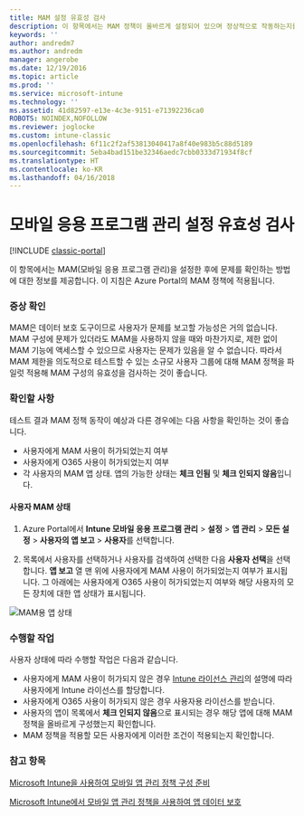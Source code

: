 ```yaml
---
title: MAM 설정 유효성 검사
description: 이 항목에서는 MAM 정책이 올바르게 설정되어 있으며 정상적으로 작동하는지를 테스트하고 유효성을 검사하는 방법을 설명합니다.
keywords: ''
author: andredm7
ms.author: andredm
manager: angerobe
ms.date: 12/19/2016
ms.topic: article
ms.prod: ''
ms.service: microsoft-intune
ms.technology: ''
ms.assetid: 41d82597-e13e-4c3e-9151-e71392236ca0
ROBOTS: NOINDEX,NOFOLLOW
ms.reviewer: joglocke
ms.custom: intune-classic
ms.openlocfilehash: 6f11c2f2af53813040417a8f40e983b5c88d5189
ms.sourcegitcommit: 5eba4bad151be32346aedc7cbb0333d71934f8cf
ms.translationtype: HT
ms.contentlocale: ko-KR
ms.lasthandoff: 04/16/2018
---
```

# <a name="validating-your-mobile-application-management-setup"></a>모바일 응용 프로그램 관리 설정 유효성 검사

[!INCLUDE [classic-portal](../includes/classic-portal.md)]

이 항목에서는 MAM(모바일 응용 프로그램 관리)을 설정한 후에 문제를 확인하는 방법에 대한 정보를 제공합니다. 이 지침은 Azure Portal의 MAM 정책에 적용됩니다.

### <a name="checking-for-symptoms"></a>증상 확인
MAM은 데이터 보호 도구이므로 사용자가 문제를 보고할 가능성은 거의 없습니다. MAM 구성에 문제가 있더라도 MAM을 사용하지 않을 때와 마찬가지로, 제한 없이 MAM 기능에 액세스할 수 있으므로 사용자는 문제가 있음을 알 수 없습니다. 따라서 MAM 제한을 의도적으로 테스트할 수 있는 소규모 사용자 그룹에 대해 MAM 정책을 파일럿 적용해 MAM 구성의 유효성을 검사하는 것이 좋습니다.


### <a name="what-to-check"></a>확인할 사항

테스트 결과 MAM 정책 동작이 예상과 다른 경우에는 다음 사항을 확인하는 것이 좋습니다.

- 사용자에게 MAM 사용이 허가되었는지 여부
- 사용자에게 O365 사용이 허가되었는지 여부
- 각 사용자의 MAM 앱 상태. 앱의 가능한 상태는 **체크 인됨** 및 **체크 인되지 않음**입니다.

#### <a name="user-mam-status"></a>사용자 MAM 상태
1. Azure Portal에서 **Intune 모바일 응용 프로그램 관리** > **설정** > **앱 관리** > **모든 설정** > **사용자의 앱 보고** > **사용자**를 선택합니다.

2. 목록에서 사용자를 선택하거나 사용자를 검색하여 선택한 다음 **사용자 선택**을 선택합니다. **앱 보고** 열 맨 위에 사용자에게 MAM 사용이 허가되었는지 여부가 표시됩니다. 그 아래에는 사용자에게 O365 사용이 허가되었는지 여부와 해당 사용자의 모든 장치에 대한 앱 상태가 표시됩니다.

![MAM용 앱 상태](../media/ts-mam-user-apps.png)

### <a name="what-to-do"></a>수행할 작업
사용자 상태에 따라 수행할 작업은 다음과 같습니다.

- 사용자에게 MAM 사용이 허가되지 않은 경우 [Intune 라이선스 관리](/intune/setup-steps)의 설명에 따라 사용자에게 Intune 라이선스를 할당합니다.
- 사용자에게 O365 사용이 허가되지 않은 경우 사용자용 라이선스를 받습니다.
- 사용자의 앱이 목록에서 **체크 인되지 않음**으로 표시되는 경우 해당 앱에 대해 MAM 정책을 올바르게 구성했는지 확인합니다.
- MAM 정책을 적용할 모든 사용자에게 이러한 조건이 적용되는지 확인합니다.

### <a name="see-also"></a>참고 항목
[Microsoft Intune을 사용하여 모바일 앱 관리 정책 구성 준비](../deploy-use/get-ready-to-configure-mobile-app-management-policies-with-microsoft-intune.md)

[Microsoft Intune에서 모바일 앱 관리 정책을 사용하여 앱 데이터 보호](../deploy-use/protect-app-data-using-mobile-app-management-policies-with-microsoft-intune.md)
